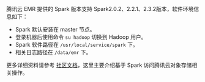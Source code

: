 腾讯云 EMR 提供的 Spark 版本支持 Spark2.0.2、2.2.1、2.3.2版本，软件环境信息如下：
- Spark 默认安装在 master 节点。
- 登录机器后使用命令 `su hadoop` 切换到 Hadoop 用户。
- Spark 软件路径在 `/usr/local/service/spark` 下。
- 相关日志路径在 `/data/emr` 下。

更多详细资料请参考 [社区文档](http://spark.apache.org/docs/2.0.2/)，这里主要介绍基于 Spark 访问腾讯云对象存储相关操作。

